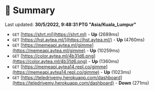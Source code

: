 # 📖 Summary
Last updated: **30/5/2022, 9:48:31 PTG "Asia/Kuala_Lumpur"**

- `GET` [https://shrt.ml](https://shrt.ml) - **Up** (2689ms)
- `GET` [https://hst.aytea.ml/](https://hst.aytea.ml/) - **Up** (4760ms)
- `GET` [https://memeapi.aytea.ml/gimme](https://memeapi.aytea.ml/gimme) - **Up** (10259ms)
- `GET` [https://color.aytea.ml/4b31d6.png](https://color.aytea.ml/4b31d6.png) - **Up** (1360ms)
- `GET` [https://memeapi.aytea14.repl.co/gimme](https://memeapi.aytea14.repl.co/gimme) - **Up** (1023ms)
- `GET` [https://teledrivemy.herokuapp.com/dashboard](https://teledrivemy.herokuapp.com/dashboard) - **Down** (271ms)
